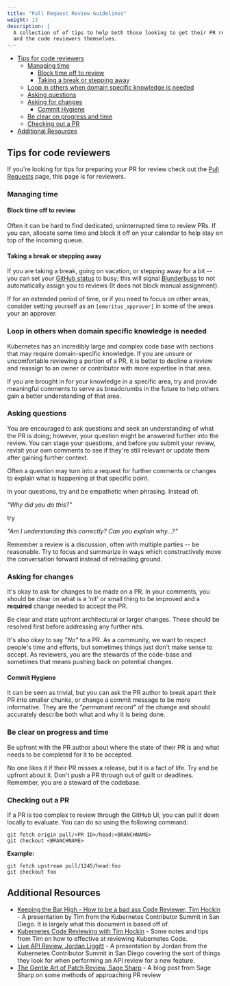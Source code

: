 ```yaml
---
title: "Pull Request Review Guidelines"
weight: 13
description: |
  A collection of of tips to help both those looking to get their PR reviewed
  and the code reviewers themselves.
---
```


- [Tips for code reviewers](#tips-for-code-reviewers)
  - [Managing time](#managing-time)
    - [Block time off to review](#block-time-off-to-review)
    - [Taking a break or stepping away](#taking-a-break-or-stepping-away)
  - [Loop in others when domain specific knowledge is needed](#loop-in-others-when-domain-specific-knowledge-is-needed)
  - [Asking questions](#asking-questions)
  - [Asking for changes](#asking-for-changes)
    - [Commit Hygiene](#commit-hygiene)
  - [Be clear on progress and time](#be-clear-on-progress-and-time)
  - [Checking out a PR](#checking-out-a-pr)
- [Additional Resources](#additional-resources)

## Tips for code reviewers

If you're looking for tips for preparing your PR for review check out the [Pull Requests] page, this page is for reviewers. 

### Managing time

#### Block time off to review

Often it can be hard to find dedicated, uninterrupted time to review PRs. If you
can, allocate some time and block it off on your calendar to help stay on top of
the incoming queue.

#### Taking a break or stepping away

If you are taking a break, going on vacation, or stepping away for a bit -- you
can set your [GitHub status] to busy; this will signal [Blunderbuss] to not
automatically assign you to reviews (It does not block manual assignment).

If for an extended period of time, or if you need to focus on other areas,
consider setting yourself as an `[emeritus_approver]` in some of the areas your
an approver.


### Loop in others when domain specific knowledge is needed

Kubernetes has an incredibly large and complex code base with sections that may
require domain-specific knowledge. If you are unsure or uncomfortable reviewing
a portion of a PR, it is better to decline a review and reassign to an owner or 
contributor with more expertise in that area.

If you are brought in for your knowledge in a specific area, try and provide
meaningful comments to serve as breadcrumbs in the future to help others gain a
better understanding of that area.


### Asking questions

You are encouraged to ask questions and seek an understanding of what the PR is
doing; however, your question might be answered further into the review. You can
stage your questions, and before you submit your review, revisit your own comments
to see if they're still relevant or update them after gaining further context. 

Often a question may turn into a request for further comments or changes to
explain what is happening at that specific point.

In your questions, try and be empathetic when phrasing. Instead of:

_"Why did you do this?"_

try

_"Am I understanding this correctly? Can you explain why...?"_

Remember a review is a discussion, often with multiple parties -- be reasonable.
Try to focus and summarize in ways which constructively move the conversation
forward instead of retreading ground.

### Asking for changes

It's okay to ask for changes to be made on a PR. In your comments, you should be
clear on what is a 'nit' or small thing to be improved and a **required** change
needed to accept the PR.

Be clear and state upfront architectural or larger changes. These should be
resolved first before addressing any further nits.

It's also okay to say _"No"_ to a PR. As a community, we want to respect people's
time and efforts, but sometimes things just don't make sense to accept. As
reviewers, you are the stewards of the code-base and sometimes that means pushing
back on potential changes.


#### Commit Hygiene 

It can be seen as trivial, but you can ask the PR author to break apart their
PR into smaller chunks, or change a commit message to be more informative. They
are the _"permanent record"_ of the change and should accurately describe both
what and why it is being done.


### Be clear on progress and time

Be upfront with the PR author about where the state of their PR is and what
needs to be completed for it to be accepted.

No one likes it if their PR misses a release, but it is a fact of life. Try and
be upfront about it. Don't push a PR through out of guilt or deadlines. Remember,
you are a steward of the codebase.


### Checking out a PR

If a PR is too complex to review through the GitHub UI, you can pull it down
locally to evaluate. You can do so using the following command:

```
git fetch origin pull/<PR ID>/head:<BRANCHNAME>
git checkout <BRANCHNAME>
```

**Example:**
```
git fetch upstream pull/1245/head:foo
git checkout foo
```


## Additional Resources

- [Keeping the Bar High - How to be a bad ass Code Reviewer, Tim Hockin] - A
  presentation by Tim from the Kubernetes Contributor Summit in San Diego. It is
  largely what this document is based off of.
- [Kubernetes Code Reviewing with Tim Hockin] - Some notes and tips from Tim on
  how to effective at reviewing Kubernetes Code.
- [Live API Review, Jordan Liggitt] - A presentation by Jordan from the Kubernetes
  Contributor Summit in San Diego covering the sort of things they look for when
  performing an API review for a new feature.
- [The Gentle Art of Patch Review, Sage Sharp] - A blog post from Sage Sharp on
  some methods of approaching PR review



[Pull Requests]: ./pull-requests.md
[squashing]: ./github-workflow.md#squash-commits
[KEEP THE SPACE SHUTTLE FLYING]: https://github.com/kubernetes/kubernetes/blob/master/pkg/controller/volume/persistentvolume/pv_controller.go#L57-L117
[commit message guidelines]: ./pull-requests.md#7-commit-message-guidelines
[GitHub Status]: https://help.github.com/en/github/setting-up-and-managing-your-github-profile/personalizing-your-profile#setting-a-status
[Blunderbuss]: http://sigs.k8s.io/prow/pkg/plugins/approve/approvers/
[emeritus_approver]: ./owners.md#emeritus
[Keeping the Bar High - How to be a bad ass Code Reviewer, Tim Hockin]: https://www.youtube.com/watch?v=OZVv7-o8i40
[Kubernetes Code Reviewing with Tim Hockin]: https://docs.google.com/document/d/15y8nIgWMzptHcYIeqf4vLJPttE3Fj_ht4I6Nj4ghDLA/edit#heading=h.3dchnigrxf5y
[Live API Review, Jordan Liggitt]: https://www.youtube.com/watch?v=faRARV3C7Fk
[The Gentle Art of Patch Review, Sage Sharp]: https://sage.thesharps.us/2014/09/01/the-gentle-art-of-patch-review/

